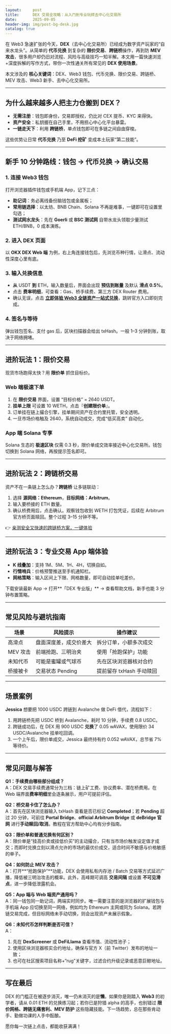 ```yaml
---
layout:     post
title:      DEX 交易全攻略：从入门到专业玩转去中心化交易所
date:       2025-09-05
header-img: img/post-bg-desk.jpg
catalog: true
---
```


在 Web3 急速扩张的今天，**DEX**（去中心化交易所）已经成为数字资产玩家的“自来水龙头”。从简单的 **代币兑换** 到复杂的 **限价交易**、**跨链桥**操作，再到防 **MEV 攻击**，很多用户却仍旧对流程、风险与高级技巧一知半解。本文用一篇快速浏览+深度拆解的写作方式，带你一次性通关所有常见的 **DEX 使用场景**。

本文涉及的 **核心关键词**：DEX、Web3 钱包、代币兑换、限价交易、跨链桥、MEV 攻击、Web3 新手、去中心化交易所。

---

## 为什么越来越多人把主力仓搬到 DEX？
- **无需注册**：钱包即身份，交易即授权，仍比对 CEX 提币、KYC 来得快。  
- **资产安全**：私钥握在自己手里，不用担心中心化平台暴雷。  
- **一链走天下**：利用 **跨链桥**，单点钱包即可在多链之间自由穿梭。

这些优势让日常 **代币兑换** 乃至 **DeFi 挖矿** 变成本土玩家“第二技能”。

---

## 新手 10 分钟路线：钱包 → 代币兑换 → 确认交易

### 1. 连接 Web3 钱包
打开浏览器插件钱包或手机端 App，记下三点：  
- **助记词**：务必离线备份脑钱包或金属板；  
- **常用链选择**：以太坊、BNB Chain、Solana 不再是难事，一键即可在设置里勾选；  
- **测试网水龙头**：先在 **Goerli** 或 **BSC 测试网** 自带水龙头领取少量测试 ETH/BNB，0 成本演练。

### 2. 进入 DEX 页面
以 **OKX DEX Web 端** 为例，右上角连接钱包后，先浏览币种行情，让滑点、流动性深度心里有底。

### 3. 输入兑换信息
- **从** USDT **到** ETH，输入数量后，界面会出现 **预估到账量** 及默认 **滑点 0.5%**。  
- 点击 **费率明细**，可查看：Gas、桥手续费、第三方 DEX Router 费用。  
- 确认无误，点击 [**立即体验 Web3 全链资产一站式兑换**](https://okxdog.com/)，跳转官方入口即刻完成。

### 4. 签名与等待
弹出钱包签名、支付 gas 后，区块扫描器会给出 txHash。一般 1–3 分钟到账，取决于网络拥堵。

---

## 进阶玩法 1：限价交易
现货市场跑得太快？用 **限价单** 抓住目标价。

### Web 端极速下单
1. 在 **限价交易** 界面，设置 “目标价格” = 2640 USDT。  
2. **挂单上限** 可设置 10 WETH，点击『**创建限价单**』。  
3. 订单挂在链上撮合引擎，挂单期间资产在合约里托管，安全透明。  
4. 一旦市场价格触及 2640，系统自动成交，完成“低买高卖” 自动化。

### App 端 Solana 专享
Solana 生态的 **极速区块** 仅需 0.3 秒，限价单成交效率接近中心化交易所。钱包切换到 Solana 网络，再按提示签名即可。

---

## 进阶玩法 2：跨链桥交易
资产不在一条链上怎么办？**跨链桥** 让多链联动：

1. 选择 **源网络：Ethereum**，**目标网络：Arbitrum**。  
2. 输入要桥接的 ETH 数量。  
3. 确认桥费用后，点击确认。观察钱包收到 WETH 打包凭证，后续在 Arbitrum 官方桥页面赎回。整个过程 3–15 分钟不等。  

👉 [亲测安全又快速的跨链桥方案，一键体验](https://okxdog.com/)

---

## 进阶玩法 3：专业交易 App 端体验
- **K 线叠加**：支持 1M、5M、1H、4H，切换自如。  
- **行情哨兵**：价格预警推送至手机通知栏。  
- **网格策略**：输入区间上下限、网格数量，即可自动挂单吃差价。  

下载安装最新 App → 打开**「DEX 专业版」** → 查看帮助文档，新手也能 3 分钟布置策略。

---

## 常见风险与避坑指南
| 场景        | 风险提示                       | 操作建议                |
|-------------|--------------------------------|-------------------------|
| 高滑点      | 盘面深度差，成交价差大         | 拆分订单，小额多次成交  |
| MEV 攻击    | 前端抢跑、三明治夹             | 使用「抢跑保护」功能    |
| 未知代币    | 可能是蜜罐或气球币             | 先在区块浏览器核对合约  |
| 桥接被卡    | 交易状态 Pending               | 提前留存 txHash 手动赎回 |

---

## 场景案例
**Jessica** 想要把 1000 USDC 跨链到 Avalanche 做 DeFi 借代，流程如下：
1. 用跨链桥先把 USDC 桥到 Avalanche，耗时 10 分钟，手续费 0.8 USDC。  
2. 跨链成功后，在 DEX 用 900 USDC **兑换**了 0.05 wAVAX，使用限价 34 USDC/Avalanche 挂单吃回调。  
3. 一个上午后，限价单成交，Jessica 最终持有约 0.052 wAVAX，总节省 7% 等待价。  

---

## 常见问题与解答

**Q1：手续费由哪些部分组成？**  
A：DEX 交易手续费通常分为三档：链上矿工费、协议费率、潜在桥费用。在 Web 端界面**费率明细**里会逐条展示，用户可提前评估。

**Q2：桥交易卡住了怎么办？**  
A：首先在区块浏览器输入 txHash 查看是否已标记 **Completed**；若 **Pending** 超过 20 分钟，可前往 **Portal Bridge**、**official Arbitrum Bridge** 或 **deBridge 官网** 进行**手动赎回/取消**。教程在官方帮助中心均有分步指南。

**Q3：限价单和普通兑换有何区别？**  
A：限价单是“挂高价卖或挂低价买”的主动撮合，只有当市场价触发设定值才成交；而即时兑换立刻以滑点允许的市场的最优价成交，适合时间不敏感与价格敏感的单子。

**Q4：如何防止 MEV 攻击？**  
A：打开**“抢跑保护”**功能，DEX 会使用私有内存池 / Batch 交易等方式延迟广播，降低被三明治攻击的概率。此外，高峰期可调高 **交易间隔** 或设置 **不可见滑点**，进一步降低泄露机会。

**Q5：App 端与 Web 端资产通用吗？**  
A：同一钱包同一助记词，两端实时同步。唯一需要注意的是浏览器的扩展钱包与手机端 App 应切换至同一网络，例如均为 Ethereum 主网或同为 Solana。若跨链交易完成，但目标网络未手动切换，则会出现资产未展示假象。

**Q6：未知代币怎样判断是否可信？**  
A：  
1. 先在 **DexScreener** 或 **DeFiLlama** 查看市值、流动性池子；  
2. 使用区块浏览器核实合约地址，确保与官方 X（前 Twitter）发布的地址一致；  
3. 也可在社区搜索项目名称+“rug”关键字，过滤合约升级记录或恶意巨鲸地址。

---

## 写在最后
DEX 的门槛正在被逐步消灭，唯一仍未消灭的是**懒**。如果你是刚踏入 **Web3** 的初学者，请从 0.01 ETH 的兑换练习起；若你已是狩猎 alpha 的高手，也别错过 **限价网格、跨链无痛套利、MEV 防护** 这些隐藏技能。下一场趋势，总在那些肯动手、勤做功课的人手中酝酿。

愿你每一次链上点击，都能收获满满！